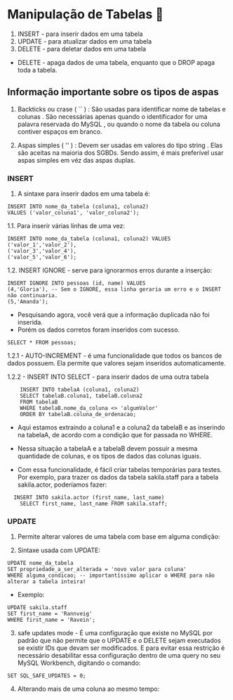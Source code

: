 # Manipulação de Tabelas 🚀

1. INSERT - para inserir dados em uma tabela
2. UPDATE - para atualizar dados em uma tabela
3. DELETE - para deletar dados em uma tabela

- DELETE - apaga dados de uma tabela, enquanto que o DROP apaga toda a tabela.

## Informação importante sobre os tipos de aspas

1. Backticks ou crase ( `` ) : São usadas para identificar nome de tabelas e colunas . São necessárias apenas quando o identificador for uma palavra reservada do MySQL , ou quando o nome da tabela ou coluna contiver espaços em branco.

2. Aspas simples ( '' ) : Devem ser usadas em valores do tipo string . Elas são aceitas na maioria dos SGBDs. Sendo assim, é mais preferível usar aspas simples em véz das aspas duplas.

### INSERT

1. A sintaxe para inserir dados em uma tabela é:

```
INSERT INTO nome_da_tabela (coluna1, coluna2)
VALUES ('valor_coluna1', 'valor_coluna2');
```

1.1. Para inserir várias linhas de uma vez:

```
INSERT INTO nome_da_tabela (coluna1, coluna2) VALUES
('valor_1','valor_2'),
('valor_3','valor_4'),
('valor_5','valor_6');
```
1.2. INSERT IGNORE - serve para ignorarmos erros durante a inserção:

```
INSERT IGNORE INTO pessoas (id, name) VALUES
(4,'Gloria'), -- Sem o IGNORE, essa linha geraria um erro e o INSERT não continuaria.
(5,'Amanda');
```
- Pesquisando agora, você verá que a informação duplicada não foi inserida.
- Porém os dados corretos foram inseridos com sucesso.

```
SELECT * FROM pessoas;
```
1.2.1 - AUTO-INCREMENT - é uma funcionalidade que todos os bancos de dados possuem. Ela permite que valores sejam inseridos automaticamente.

1.2.2 - INSERT INTO SELECT - para inserir dados de uma outra tabela

```
    INSERT INTO tabelaA (coluna1, coluna2)
    SELECT tabelaB.coluna1, tabelaB.coluna2
    FROM tabelaB
    WHERE tabelaB.nome_da_coluna <> 'algumValor'
    ORDER BY tabelaB.coluna_de_ordenacao;
```
- Aqui estamos extraindo a coluna1 e a coluna2 da tabelaB e as inserindo na tabelaA, de acordo com a condição que for passada no WHERE.

- Nessa situação a tabelaA e a tabelaB devem possuir a mesma quantidade de colunas, e os tipos de dados das colunas iguais.

- Com essa funcionalidade, é fácil criar tabelas temporárias para testes. Por exemplo, para trazer os dados da tabela sakila.staff para a tabela sakila.actor, poderíamos fazer:

```
  INSERT INTO sakila.actor (first_name, last_name)
	SELECT first_name, last_name FROM sakila.staff;  
```

### UPDATE

1. Permite alterar valores de uma tabela com base em alguma condição:

2. Sintaxe usada com UPDATE:

```
UPDATE nome_da_tabela
SET propriedade_a_ser_alterada = 'novo valor para coluna'
WHERE alguma_condicao; -- importantíssimo aplicar o WHERE para não alterar a tabela inteira!
```
- Exemplo:

```
UPDATE sakila.staff
SET first_name = 'Rannveig'
WHERE first_name = 'Ravein';
```
3. safe updates mode - É uma configuração que existe no MySQL por padrão que não permite que o UPDATE e o DELETE sejam executados se existir IDs que devam ser modificados. E para evitar essa restrição é necessário desabilitar essa configuração dentro de uma query no seu MySQL Workbench, digitando o comando:

```
SET SQL_SAFE_UPDATES = 0;
```

4. Alterando mais de uma coluna ao mesmo tempo:



